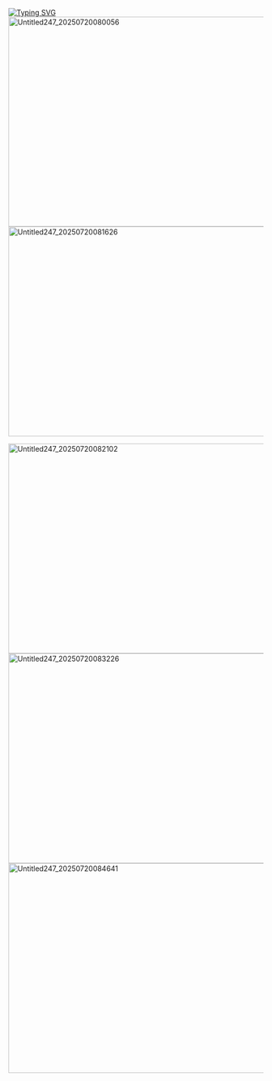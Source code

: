 
 [![Typing SVG](https://readme-typing-svg.demolab.com?font=Fira+Code&letterSpacing=&pause=1000&color=F5413F&vCenter=true&width=600&lines=%22%F0%9D%99%8F%F0%9D%99%9D%F0%9D%99%9A%F0%9D%99%A3+%F0%9D%99%9E%F0%9D%99%A3+%F0%9D%99%96+%F0%9D%99%9B%F0%9D%99%A4%F0%9D%99%A4%F0%9D%99%A9%F0%9D%99%A3%F0%9D%99%A4%F0%9D%99%A9%F0%9D%99%9A%2C+%F0%9D%99%9D%F0%9D%99%9A+%F0%9D%99%A2%F0%9D%99%9A%F0%9D%99%A3%F0%9D%99%A9%F0%9D%99%9E%F0%9D%99%A4%F0%9D%99%A3%F0%9D%99%9A%F0%9D%99%A8+%F0%9D%99%A9%F0%9D%99%9D%F0%9D%99%9A+%F0%9D%99%9A%F0%9D%99%AB%F0%9D%99%9E%F0%9D%99%A1+1%F0%9D%99%AD1%F0%9D%99%AD1%F0%9D%99%AD1.%22)](https://git.io/typing-svg)<img width="736" height="414" alt="Untitled247_20250720080056" src="https://github.com/user-attachments/assets/49734a33-4fab-46d3-b387-9b685bc92f4f" />
<img width="736" height="414" alt="Untitled247_20250720081626" src="https://github.com/user-attachments/assets/8d02a092-6cbf-41b0-a830-16056eb271ce" />



<img width="736" height="414" alt="Untitled247_20250720082102" src="https://github.com/user-attachments/assets/7fca6328-ab11-4980-ae0b-42999eb48a8f" />
<img width="736" height="414" alt="Untitled247_20250720083226" src="https://github.com/user-attachments/assets/e1d8ec69-ac2a-4ceb-aed2-81f5f6b90b93" 
<img width="736" height="414" alt="Untitled247_20250720084641" src="https://github.com/user-attachments/assets/dd86e104-65d4-4da1-96dc-b82a20d5bcf5" />
<img width="736" height="414" alt="Untitled247_20250720084641" src="https://github.com/user-attachments/assets/c7abe414-e22a-4537-b9ef-d7e7ae394dae" />


